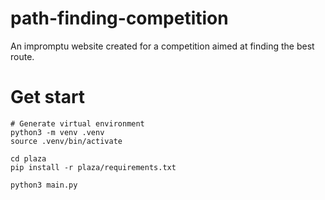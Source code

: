 # path-finding-competition
An impromptu website created for a competition aimed at finding the best route.

# Get start
```
# Generate virtual environment
python3 -m venv .venv
source .venv/bin/activate

cd plaza
pip install -r plaza/requirements.txt

python3 main.py
```